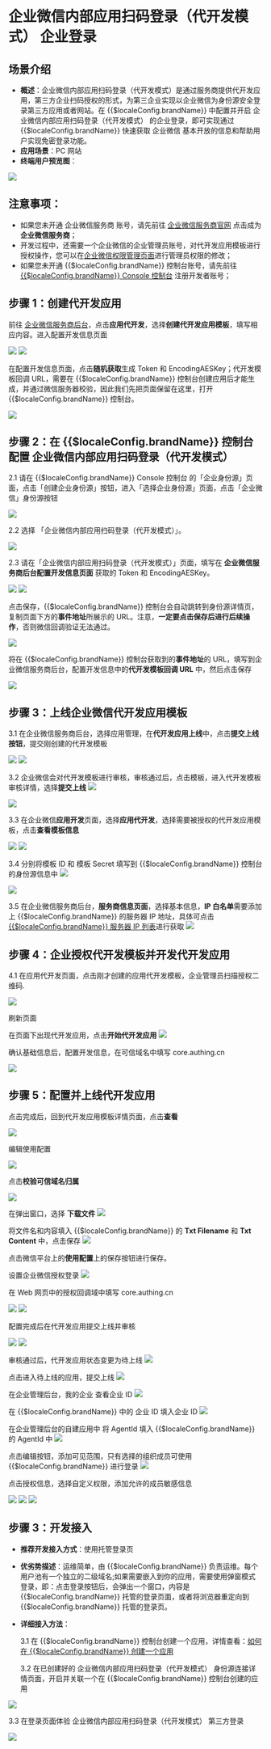 # 企业微信内部应用扫码登录（代开发模式） 企业登录

<LastUpdated/>

## 场景介绍

- **概述**：企业微信内部应用扫码登录（代开发模式）是通过服务商提供代开发应用，第三方企业扫码授权的形式，为第三企业实现以企业微信为身份源安全登录第三方应用或者网站。在 {{$localeConfig.brandName}} 中配置并开启 企业微信内部应用扫码登录（代开发模式） 的企业登录，即可实现通过 {{$localeConfig.brandName}} 快速获取 企业微信 基本开放的信息和帮助用户实现免密登录功能。
- **应用场景**：PC 网站
- **终端用户预览图**：

<img src="./images/40.png" >

## 注意事项：

- 如果您未开通 企业微信服务商 账号，请先前往 [企业微信服务商官网](https://open.work.weixin.qq.com/) 点击成为**企业微信服务商**；
- 开发过程中，还需要一个企业微信的企业管理员账号，对代开发应用模板进行授权操作，您可以在[企业微信权限管理页面](https://work.weixin.qq.com/wework_admin/frame#profile/role)进行管理员权限的修改；
- 如果您未开通 {{$localeConfig.brandName}} 控制台账号，请先前往 [{{$localeConfig.brandName}} Console 控制台](https://authing.cn/) 注册开发者账号；

## 步骤 1：创建代开发应用

前往 [企业微信服务商后台](https://open.work.weixin.qq.com/wwopen/developer#/index)，点击**应用代开发**，选择**创建代开发应用模板**，填写相应内容。进入配置开发信息页面

<img src="./images/01.png" >

<img src="./images/02.png" >

在配置开发信息页面，点击**随机获取**生成 Token 和 EncodingAESKey；代开发模板回调 URL，需要在 {{$localeConfig.brandName}} 控制台创建应用后才能生成，并通过微信服务器校验，因此我们先把页面保留在这里，打开 {{$localeConfig.brandName}} 控制台。

<img src="./images/03.png" >

## 步骤 2：在 {{$localeConfig.brandName}} 控制台配置 企业微信内部应用扫码登录（代开发模式）

2.1 请在 {{$localeConfig.brandName}} Console 控制台 的「企业身份源」页面，点击「创建企业身份源」按钮，进入「选择企业身份源」页面，点击「企业微信」身份源按钮

<img src="./images/04.png" >

2.2 选择 「企业微信内部应用扫码登录（代开发模式）」。

<img src="./images/05.png" >

2.3 请在「企业微信内部应用扫码登录（代开发模式）」页面，填写在 **企业微信服务商后台配置开发信息页面** 获取的 Token 和 EncodingAESKey。

<img src="./images/03.png" >

<img src="./images/06.png" >

点击保存，{{$localeConfig.brandName}} 控制台会自动跳转到身份源详情页，复制页面下方的**事件地址**所展示的 URL。注意，**一定要点击保存后进行后续操作**，否则微信回调验证无法通过。

<img src="./images/07.png" >

将在 {{$localeConfig.brandName}} 控制台获取到的**事件地址**的 URL，填写到企业微信服务商后台，配置开发信息中的**代开发模板回调 URL** 中，然后点击保存

<img src="./images/08.png" >

## 步骤 3：上线企业微信代开发应用模板

3.1 在企业微信服务商后台，选择应用管理，在**代开发应用上线**中，点击**提交上线按钮**，提交刚创建的代开发模板

<img src="./images/10.png" >

<img src="./images/11.png" >

3.2 企业微信会对代开发模板进行审核，审核通过后，点击模板，进入代开发模板审核详情，选择**提交上线**
<img src="./images/11-1.png" >

<img src="./images/11-2.png" >

3.3 在企业微信**应用开发**页面，选择**应用代开发**，选择需要被授权的代开发应用模板，点击**查看模板信息**

<img src="./images/12.png" >

<img src="./images/13.png" >

3.4 分别将模板 ID 和 模板 Secret 填写到 {{$localeConfig.brandName}} 控制台的身份源信息中
<img src="./images/14.png" >

<img src="./images/15.png" >

3.5 在企业微信服务商后台，**服务商信息页面**，选择基本信息，**IP 白名单**需要添加上 {{$localeConfig.brandName}} 的服务器 IP 地址，具体可点击 [{{$localeConfig.brandName}} 服务器 IP 列表](core.authing.cn/api/v2/system/public-ips)进行获取
<img src="./images/16.png" >

## 步骤 4：企业授权代开发模板并开发代开发应用

4.1 在应用代开发页面，点击刚才创建的应用代开发模板，企业管理员扫描授权二维码.

<img src="./images/18.png" >

刷新页面

在页面下出现代开发应用，点击**开始代开发应用**
<img src="./images/19.png" >

确认基础信息后，配置开发信息，在可信域名中填写 core.authing.cn

<img src="./images/20.png" >

## 步骤 5：配置并上线代开发应用

点击完成后，回到代开发应用模板详情页面，点击**查看**

<img src="./images/21.png" >

编辑使用配置

<img src="./images/22.png" >

点击**校验可信域名归属**

<img src="./images/23.png" >

在弹出窗口，选择 **下载文件**
<img src="./images/24.png" >

将文件名和内容填入 {{$localeConfig.brandName}} 的 **Txt Filename** 和 **Txt Content** 中，点击保存
<img src="./images/25.png" >

点击微信平台上的**使用配置**上的保存按钮进行保存。

设置企业微信授权登录
<img src="./images/26.png" >

在 Web 网页中的授权回调域中填写 core.authing.cn

<img src="./images/27.png" >
<img src="./images/28.png" >

配置完成后在代开发应用提交上线并审核

<img src="./images/29.png" >
<img src="./images/30.png" >

审核通过后，代开发应用状态变更为待上线
<img src="./images/34.png" >

点击进入待上线的应用，提交上线
<img src="./images/35.png" >

在企业管理后台，我的企业 查看企业 ID
<img src="./images/31.png" >

在 {{$localeConfig.brandName}} 中的 企业 ID 填入企业 ID
<img src="./images/32.png" >

在企业管理后台的自建应用中 将 AgentId 填入 {{$localeConfig.brandName}} 的 AgentId 中
<img src="./images/33.png" >

点击编辑按钮，添加可见范围，只有选择的组织成员可使用 {{$localeConfig.brandName}} 进行登录
<img src="./images/36.png" >

点击授权信息，选择自定义权限，添加允许的成员敏感信息

<img src="./images/37.png" >
<img src="./images/38.png" >
<img src="./images/39.png" >

## 步骤 3：开发接入

- **推荐开发接入方式**：使用托管登录页

- **优劣势描述**：运维简单，由 {{$localeConfig.brandName}} 负责运维。每个用户池有一个独立的二级域名;如果需要嵌入到你的应用，需要使用弹窗模式登录，即：点击登录按钮后，会弹出一个窗口，内容是 {{$localeConfig.brandName}} 托管的登录页面，或者将浏览器重定向到 {{$localeConfig.brandName}} 托管的登录页。

- **详细接入方法**：

  3.1 在 {{$localeConfig.brandName}} 控制台创建一个应用，详情查看：[如何在 {{$localeConfig.brandName}} 创建一个应用](https://docs.authing.cn/v2/guides/app/create-app.html)

  3.2 在已创建好的 企业微信内部应用扫码登录（代开发模式） 身份源连接详情页面，开启并关联一个在 {{$localeConfig.brandName}} 控制台创建的应用

<img src="./images/42.png" >

3.3 在登录页面体验 企业微信内部应用扫码登录（代开发模式） 第三方登录

<img src="./images/41.png" >

